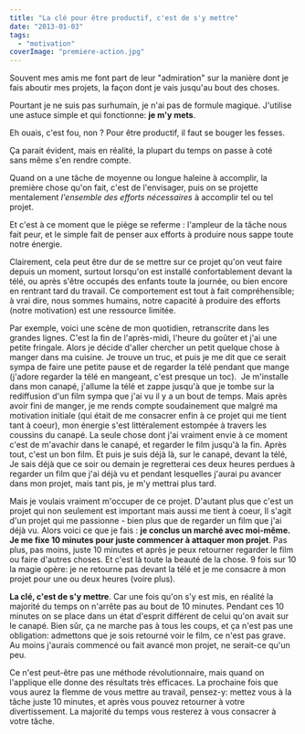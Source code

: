 ```yaml
---
title: "La clé pour être productif, c'est de s'y mettre"
date: "2013-01-03"
tags:
  - "motivation"
coverImage: "premiere-action.jpg"
---
```


Souvent mes amis me font part de leur "admiration" sur la manière dont je fais aboutir mes projets, la façon dont je vais jusqu'au bout des choses.

Pourtant je ne suis pas surhumain, je n'ai pas de formule magique. J'utilise une astuce simple et qui fonctionne: **je m'y mets**.<!--more-->

Eh ouais, c'est fou, non ? Pour être productif, il faut se bouger les fesses.

Ça parait évident, mais en réalité, la plupart du temps on passe à coté sans même s'en rendre compte.

Quand on a une tâche de moyenne ou longue haleine à accomplir, la première chose qu'on fait, c'est de l'envisager, puis on se projette mentalement _l'ensemble des efforts nécessaires_ à accomplir tel ou tel projet.

Et c'est à ce moment que le piège se referme : l'ampleur de la tâche nous fait peur, et le simple fait de penser aux efforts à produire nous sappe toute notre énergie.

Clairement, cela peut être dur de se mettre sur ce projet qu'on veut faire depuis un moment, surtout lorsqu'on est installé confortablement devant la télé, ou après s'être occupés des enfants toute la journée, ou bien encore en rentrant tard du travail. Ce comportement est tout à fait compréhensible; à vrai dire, nous sommes humains, notre capacité à produire des efforts (notre motivation) est une ressource limitée.

Par exemple, voici une scène de mon quotidien, retranscrite dans les grandes lignes. C'est la fin de l'après-midi, l'heure du goûter et j'ai une petite fringale. Alors je décide d'aller chercher un petit quelque chose à manger dans ma cuisine. Je trouve un truc, et puis je me dit que ce serait sympa de faire une petite pause et de regarder la télé pendant que mange (j'adore regarder la télé en mangeant, c'est presque un toc).  Je m'installe dans mon canapé, j'allume la télé et zappe jusqu'à que je tombe sur la rediffusion d'un film sympa que j'ai vu il y a un bout de temps. Mais après avoir fini de manger, je me rends compte soudainement que malgré ma motivation initiale (qui était de me consacrer enfin à ce projet qui me tient tant à coeur), mon énergie s'est littéralement estompée à travers les coussins du canapé. La seule chose dont j'ai vraiment envie à ce moment c'est de m'avachir dans le canapé, et regarder le film jusqu'à la fin. Après tout, c'est un bon film. Et puis je suis déjà là, sur le canapé, devant la télé, Je sais déjà que ce soir ou demain je regretterai ces deux heures perdues à regarder un film que j'ai déjà vu et pendant lesquelles j'aurai pu avancer dans mon projet, mais tant pis, je m'y mettrai plus tard.

Mais je voulais vraiment m'occuper de ce projet. D'autant plus que c'est un projet qui non seulement est important mais aussi me tient à coeur, Il s'agit d'un projet qui me passionne - bien plus que de regarder un film que j'ai déjà vu. Alors voici ce que je fais : **je conclus un marché avec moi-même. Je me fixe 10 minutes pour juste commencer à attaquer mon projet**. Pas plus, pas moins, juste 10 minutes et après je peux retourner regarder le film ou faire d'autres choses. Et c'est là toute la beauté de la chose. 9 fois sur 10 la magie opère: je ne retourne pas devant la télé et je me consacre à mon projet pour une ou deux heures (voire plus).

**La clé, c'est de s'y mettre**. Car une fois qu'on s'y est mis, en réalité la majorité du temps on n'arrête pas au bout de 10 minutes. Pendant ces 10 minutes on se place dans un état d'esprit différent de celui qu'on avait sur le canapé. Bien sûr, ça ne marche pas à tous les coups, et ça n'est pas une obligation: admettons que je sois retourné voir le film, ce n'est pas grave. Au moins j'aurais commencé ou fait avancé mon projet, ne serait-ce qu'un peu.

Ce n'est peut-être pas une méthode révolutionnaire, mais quand on l'applique elle donne des résultats très efficaces. La prochaine fois que vous aurez la flemme de vous mettre au travail, pensez-y: mettez vous à la tâche juste 10 minutes, et après vous pouvez retourner à votre divertissement. La majorité du temps vous resterez à vous consacrer à votre tâche.
